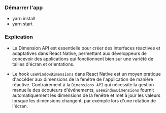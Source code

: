 ### Démarrer l'app 
- yarn install
- yarn start 

### Explication 
- La Dimension API est essentielle pour créer des interfaces réactives et adaptatives dans React Native, permettant aux développeurs de concevoir des applications qui fonctionnent bien sur une variété de tailles d'écran et orientations.
 
- Le hook `useWindowDimensions` dans React Native est un moyen pratique d'accéder aux dimensions de la fenêtre de l'application de manière réactive. Contrairement à la `Dimensions API` qui nécessite la gestion manuelle des écouteurs d'événements, `useWindowDimensions` fournit automatiquement les dimensions de la fenêtre et met à jour les valeurs lorsque les dimensions changent, par exemple lors d'une rotation de l'écran.
